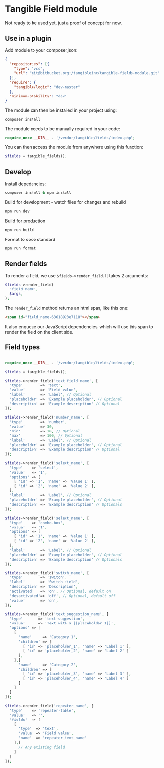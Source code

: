 # Tangible Field module

Not ready to be used yet, just a proof of concept for now.

## Use in a plugin

Add module to your composer.json:

```json
{
  "repositories": [{
    "type": "vcs",
    "url": "git@bitbucket.org:/tangibleinc/tangible-fields-module.git"
  }],
  "require": {
    "tangible/logic": "dev-master"
  },
  "minimum-stability": "dev"
}
```

The module can then be installed in your project using:

```sh 
composer install
```

The module needs to be manually required in your code:

```php
require_once __DIR__ . '/vendor/tangible/fields/index.php';
```

You can then access the module from anywhere using this function:
```php
$fields = tangible_fields();
```

## Develop

Install depedencies:

```sh
composer install & npm install
```

Build for development - watch files for changes and rebuild

```sh
npm run dev
```

Build for production

```sh
npm run build
```

Format to code standard

```sh
npm run format
```

## Render fields

To render a field, we use `$fields->render_field`. It takes 2 arguments:

```php
$fields->render_field(
  'field_name',
  $args,
);
```

The `render_field` method returns an html span, like this one:

```html
<span id="field_name-63618923e7118"></span>
```

It also enqueue our JavaScript dependencies, which will use this span to render the field on the client side.

## Field types

```php

require_once __DIR__ . '/vendor/tangible/fields/index.php';

$fields = tangible_fields();

$fields->render_field('text_field_name', [
  'type'        => 'text',
  'value'       => 'Field value', 
  'label'       => 'Label', // Optional
  'placeholder' => 'Example placeholder', // Optional
  'description' => 'Example description' // Optional
]);

$fields->render_field('number_name', [
  'type'        => 'number',
  'value'       => 30,
  'min'         => 10, // Optional
  'max'         => 100, // Optional
  'label'       => 'Label', // Optional
  'placeholder' => 'Example placeholder', // Optional
  'description' => 'Example description' // Optional
]);

$fields->render_field('select_name', [
  'type'    => 'select',
  'value'   => '1',
  'options' => [
    [ 'id' => '1', 'name' => 'Value 1' ],
    [ 'id' => '2', 'name' => 'Value 2' ],
  ],
  'label'       => 'Label', // Optional
  'placeholder' => 'Example placeholder', // Optional
  'description' => 'Example description' // Optionals
]);

$fields->render_field('select_name', [
  'type'    => 'combo-box',
  'value'   => '1',
  'options' => [
    [ 'id' => '1', 'name' => 'Value 1' ],
    [ 'id' => '2', 'name' => 'Value 2' ],
  ],
  'label'       => 'Label', // Optional
  'placeholder' => 'Example placeholder', // Optional
  'description' => 'Example description' // Optionals
]);

$fields->render_field('switch_name', [
  'type'        => 'switch',
  'label'       => 'Switch field',
  'description' => 'Description',
  'activated'   => 'on', // Optional, default on
  'desactivated'=> 'off', // Optional, default off
  'value'       => 'on',
]);

$fields->render_field('text_suggestion_name', [
  'type'       => 'text-suggestion',
  'value'      => 'Text with a [[placeholder_1]]',
  'options' => [
    [
      'name'     => 'Category 1',
      'children' => [ 
        [ 'id' => 'placeholder_1', 'name' => 'Label 1' ],
        [ 'id' => 'placeholder_2', 'name' => 'Label 2' ]
      ],
    ],[
      'name'     => 'Category 2',
      'children' => [ 
        [ 'id' => 'placeholder_3', 'name' => 'Label 3' ],
        [ 'id' => 'placeholder_4', 'name' => 'Label 4' ]
      ]
    ]
  ]
]);

$fields->render_field('repeater_name', [
  'type'    => 'repeater-table',
  'value'   => '',
  'fields'  => [          
    [
      'type'  => 'text',
      'value' => 'Field value', 
      'name'  => 'repeater_text_name'
    ],[
      // Any existing field
    ]
  ]
]);

```
